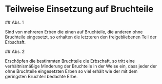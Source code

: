 # Teilweise Einsetzung auf Bruchteile



\#\# Abs. 1

 Sind von mehreren Erben die einen auf Bruchteile, die anderen ohne Bruchteile eingesetzt, so erhalten die letzteren den freigebliebenen Teil der Erbschaft.

\#\# Abs. 2

 Erschöpfen die bestimmten Bruchteile die Erbschaft, so tritt eine verhältnismäßige Minderung der Bruchteile in der Weise ein, dass jeder der ohne Bruchteile eingesetzten Erben so viel erhält wie der mit dem geringsten Bruchteil bedachte Erbe. 

